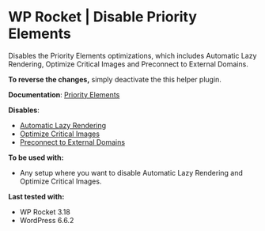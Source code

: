 # WP Rocket | Disable Priority Elements

Disables the Priority Elements optimizations, which includes Automatic Lazy Rendering, Optimize Critical Images and Preconnect to External Domains.

**To reverse the changes,** simply deactivate the this helper plugin. 

**Documentation**: [Priority Elements](https://docs.wp-rocket.me/article/1841-priority-elements)

**Disables**: 
* [Automatic Lazy Rendering](https://docs.wp-rocket.me/article/1835-automatic-lazy-rendering)
* [Optimize Critical Images](https://docs.wp-rocket.me/article/1816-optimize-critical-images)
* [Preconnect to External Domains](https://docs.wp-rocket.me/article/1816-optimize-critical-images)

**To be used with:**
* Any setup where you want to disable Automatic Lazy Rendering and Optimize Critical Images.

**Last tested with:**
* WP Rocket 3.18
* WordPress 6.6.2
